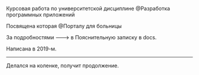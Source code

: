 Курсовая работа по университетской дисциплине @Разработка программных приложений

Посвящена которая @Порталу для больницы

За подробностями ---> в Пояснительную записку в docs.

Написана в 2019-м.

___
Делался на коленке, получит продолжение.